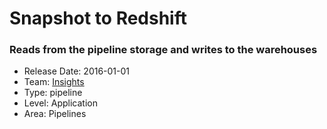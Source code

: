 # Snapshot to Redshift
### Reads from the pipeline storage and writes to the warehouses
* Release Date: 2016-01-01
* Team: [Insights](../teams/insights.md)
* Type: pipeline
* Level: Application
* Area: Pipelines
